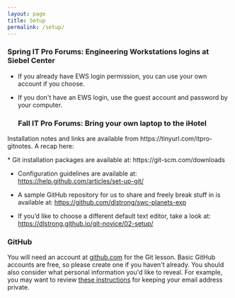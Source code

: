 ```yaml
---
layout: page
title: Setup
permalink: /setup/
---
```


<div id="git"> <!-- Start of 'Git' section. GitHub browser compatability
           is given at https://help.github.com/articles/supported-browsers/-->
  <h3>Spring IT Pro Forums: Engineering Workstations logins at Siebel Center</h3>
  
* If you already have EWS login permission, you can use your own account if you choose.
             
* If you don't have an EWS login, use the guest account and password by your computer.

  <h3>Fall IT Pro Forums: Bring your own laptop to the iHotel</h3>
<p>Installation notes and links are available from https://tinyurl.com/itpro-gitnotes. A recap here:
           </p>
* Git installation packages are available at:
 https://git-scm.com/downloads 

* Configuration guidelines are available at: 
https://help.github.com/articles/set-up-git/ 

* A sample GitHub repository for us to share and freely break stuff in is available at:
https://github.com/dlstrong/swc-planets-exp 

* If you’d like to choose a different default text editor, take a look at:
https://dlstrong.github.io/git-novice/02-setup/  


<h3>GitHub</h3>
  <p>
    You will need an account at <a href="https://github.com/">github.com</a>
    for the Git lesson. Basic GitHub accounts are free, so please create one if you haven't already.
    You should also consider what personal information you'd like to reveal. For
    example, you may want to review
    <a href="https://help.github.com/articles/keeping-your-email-address-private/">these instructions</a>
    for keeping your email address private.
  </p>
           
</div> <!-- End of 'Git' section. -->

